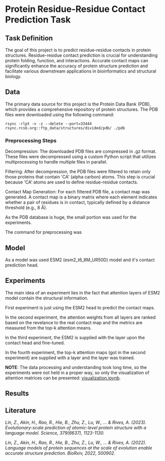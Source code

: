 # Protein Residue-Residue Contact Prediction Task

## Task Definition

The goal of this project is to predict residue-residue contacts in protein structures. Residue-residue contact prediction is crucial for understanding protein folding, function, and interactions. Accurate contact maps can significantly enhance the accuracy of protein structure prediction and facilitate various downstream applications in bioinformatics and structural biology.

## Data

The primary data source for this project is the Protein Data Bank (PDB), which provides a comprehensive repository of protein structures. The PDB files were downloaded using the following command:

```
rsync -rlpt -v -z --delete --port=33444 rsync.rcsb.org::ftp_data/structures/divided/pdb/ ./pdb
```

### Preprocessing Steps

Decompression: The downloaded PDB files are compressed in .gz format. These files were decompressed using a custom Python script that utilizes multiprocessing to handle multiple files in parallel.

Filtering: After decompression, the PDB files were filtered to retain only those proteins that contain 'CA' (alpha carbon) atoms. This step is crucial because 'CA' atoms are used to define residue-residue contacts.

Contact Map Generation: For each filtered PDB file, a contact map was generated. A contact map is a binary matrix where each element indicates whether a pair of residues is in contact, typically defined by a distance threshold (e.g., 8 Å).

As the PDB database is huge, the small portion was used for the experiments.

The command for preprocessing was

## Model

As a model was used ESM2 (esm2_t6_8M_UR50D) model and it's contact prediction head.

## Experiments

The main idea of an experiment lies in the fact that attention layers of ESM2 model contain the structural information.

First experiment is just using the ESM2 head to predict the contact maps.

In the second experiment, the attention weights from all layers are ranked based on the revelance to the real contact map and the metrics are measured from the top-k attention means.

In the third experiment, the ESM2 is supplied with the layer upon the contact head and fine-tuned.

In the fourth experiment, the top-k attention maps (got in the second experiment) are supplied with a layer and the layer was trained.

**NOTE**: The data processing and understanding took long time, so the experiments were not held in a proper way, so only the visualization of attention matrices can be presented: [visualization.ipynb](../notebooks/visualization.ipynb).

## Results


## Literature

*Lin, Z., Akin, H., Rao, R., Hie, B., Zhu, Z., Lu, W., ... & Rives, A. (2023). Evolutionary-scale prediction of atomic-level protein structure with a language model. Science, 379(6637), 1123-1130.*

*Lin, Z., Akin, H., Rao, R., Hie, B., Zhu, Z., Lu, W., ... & Rives, A. (2022). Language models of protein sequences at the scale of evolution enable accurate structure prediction. BioRxiv, 2022, 500902.*

